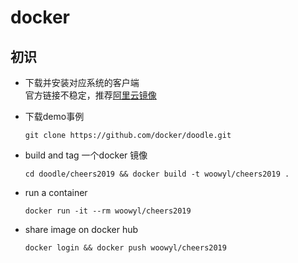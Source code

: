 # docker

## 初识
 - 下载并安装对应系统的客户端   
    官方链接不稳定，推荐[阿里云镜像](http://mirrors.aliyun.com/docker-toolbox/)

 - 下载demo事例  

    `git clone https://github.com/docker/doodle.git`

 - build and tag 一个docker 镜像

    `cd doodle/cheers2019 && docker build -t woowyl/cheers2019 .`

 - run a container

    `docker run -it --rm woowyl/cheers2019`

 - share image on docker hub

    `docker login && docker push woowyl/cheers2019`